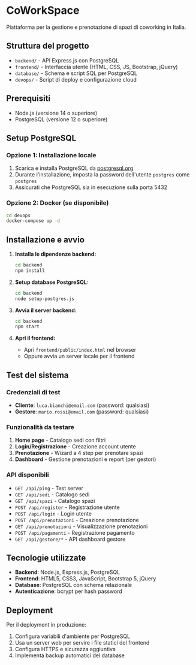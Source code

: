 # CoWorkSpace

Piattaforma per la gestione e prenotazione di spazi di coworking in Italia.

## Struttura del progetto

- `backend/` - API Express.js con PostgreSQL
- `frontend/` - Interfaccia utente (HTML, CSS, JS, Bootstrap, jQuery)
- `database/` - Schema e script SQL per PostgreSQL
- `devops/` - Script di deploy e configurazione cloud

## Prerequisiti

- Node.js (versione 14 o superiore)
- PostgreSQL (versione 12 o superiore)

## Setup PostgreSQL

### Opzione 1: Installazione locale
1. Scarica e installa PostgreSQL da [postgresql.org](https://www.postgresql.org/download/)
2. Durante l'installazione, imposta la password dell'utente `postgres` come `postgres`
3. Assicurati che PostgreSQL sia in esecuzione sulla porta 5432

### Opzione 2: Docker (se disponibile)
```bash
cd devops
docker-compose up -d
```

## Installazione e avvio

1. **Installa le dipendenze backend:**
   ```bash
   cd backend
   npm install
   ```

2. **Setup database PostgreSQL:**
   ```bash
   cd backend
   node setup-postgres.js
   ```

3. **Avvia il server backend:**
   ```bash
   cd backend
   npm start
   ```

4. **Apri il frontend:**
   - Apri `frontend/public/index.html` nel browser
   - Oppure avvia un server locale per il frontend

## Test del sistema

### Credenziali di test
- **Cliente**: `luca.bianchi@email.com` (password: qualsiasi)
- **Gestore**: `mario.rossi@email.com` (password: qualsiasi)

### Funzionalità da testare
1. **Home page** - Catalogo sedi con filtri
2. **Login/Registrazione** - Creazione account utente
3. **Prenotazione** - Wizard a 4 step per prenotare spazi
4. **Dashboard** - Gestione prenotazioni e report (per gestori)

### API disponibili
- `GET /api/ping` - Test server
- `GET /api/sedi` - Catalogo sedi
- `GET /api/spazi` - Catalogo spazi
- `POST /api/register` - Registrazione utente
- `POST /api/login` - Login utente
- `POST /api/prenotazioni` - Creazione prenotazione
- `GET /api/prenotazioni` - Visualizzazione prenotazioni
- `POST /api/pagamenti` - Registrazione pagamento
- `GET /api/gestore/*` - API dashboard gestore

## Tecnologie utilizzate

- **Backend**: Node.js, Express.js, PostgreSQL
- **Frontend**: HTML5, CSS3, JavaScript, Bootstrap 5, jQuery
- **Database**: PostgreSQL con schema relazionale
- **Autenticazione**: bcrypt per hash password

## Deployment

Per il deployment in produzione:
1. Configura variabili d'ambiente per PostgreSQL
2. Usa un server web per servire i file statici del frontend
3. Configura HTTPS e sicurezza aggiuntiva
4. Implementa backup automatici del database 